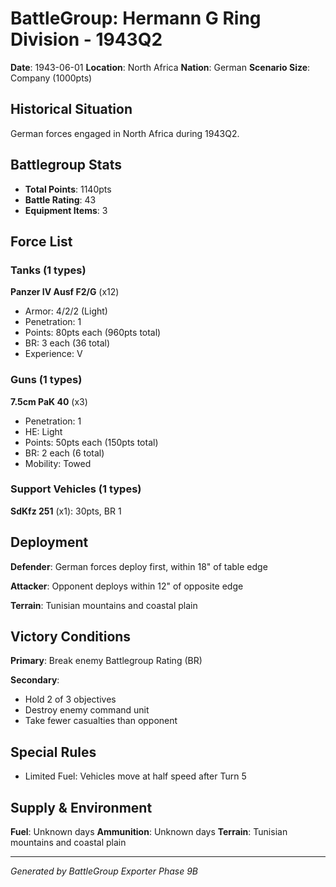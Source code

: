 # BattleGroup: Hermann G Ring Division - 1943Q2

**Date**: 1943-06-01
**Location**: North Africa
**Nation**: German
**Scenario Size**: Company (1000pts)

## Historical Situation

German forces engaged in North Africa during 1943Q2.

## Battlegroup Stats

- **Total Points**: 1140pts
- **Battle Rating**: 43
- **Equipment Items**: 3

## Force List

### Tanks (1 types)

**Panzer IV Ausf F2/G** (x12)
- Armor: 4/2/2 (Light)
- Penetration: 1
- Points: 80pts each (960pts total)
- BR: 3 each (36 total)
- Experience: V

### Guns (1 types)

**7.5cm PaK 40** (x3)
- Penetration: 1
- HE: Light
- Points: 50pts each (150pts total)
- BR: 2 each (6 total)
- Mobility: Towed

### Support Vehicles (1 types)

**SdKfz 251** (x1): 30pts, BR 1

## Deployment

**Defender**: German forces deploy first, within 18" of table edge

**Attacker**: Opponent deploys within 12" of opposite edge

**Terrain**: Tunisian mountains and coastal plain

## Victory Conditions

**Primary**: Break enemy Battlegroup Rating (BR)

**Secondary**:
- Hold 2 of 3 objectives
- Destroy enemy command unit
- Take fewer casualties than opponent

## Special Rules

- Limited Fuel: Vehicles move at half speed after Turn 5

## Supply & Environment

**Fuel**: Unknown days
**Ammunition**: Unknown days
**Terrain**: Tunisian mountains and coastal plain

---

*Generated by BattleGroup Exporter Phase 9B*
